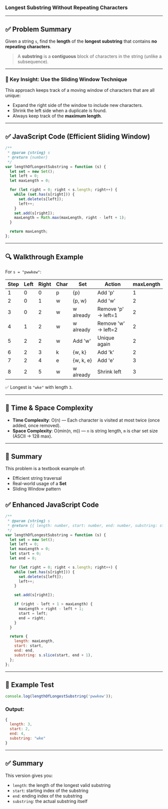 ### **Longest Substring Without Repeating Characters**

---

## ✅ Problem Summary

Given a string `s`, find the **length** of the **longest substring** that contains **no repeating characters**.

> A **substring** is a **contiguous** block of characters in the string (unlike a subsequence).

---

### 🧠 Key Insight: Use the **Sliding Window** Technique

This approach keeps track of a moving window of characters that are all unique:

- Expand the right side of the window to include new characters.
- Shrink the left side when a duplicate is found.
- Always keep track of the **maximum length**.

---

## ✅ JavaScript Code (Efficient Sliding Window)

```javascript
/**
 * @param {string} s
 * @return {number}
 */
var lengthOfLongestSubstring = function (s) {
  let set = new Set();
  let left = 0;
  let maxLength = 0;

  for (let right = 0; right < s.length; right++) {
    while (set.has(s[right])) {
      set.delete(s[left]);
      left++;
    }
    set.add(s[right]);
    maxLength = Math.max(maxLength, right - left + 1);
  }

  return maxLength;
};
```

---

## 🔍 Walkthrough Example

For `s = "pwwkew"`:

| Step | Left | Right | Char | Set       | Action              | maxLength |
| ---- | ---- | ----- | ---- | --------- | ------------------- | --------- |
| 1    | 0    | 0     | p    | {p}       | Add 'p'             | 1         |
| 2    | 0    | 1     | w    | {p, w}    | Add 'w'             | 2         |
| 3    | 0    | 2     | w    | w already | Remove 'p' → left=1 | 2         |
| 4    | 1    | 2     | w    | w already | Remove 'w' → left=2 | 2         |
| 5    | 2    | 2     | w    | Add 'w'   | Unique again        | 2         |
| 6    | 2    | 3     | k    | {w, k}    | Add 'k'             | 2         |
| 7    | 2    | 4     | e    | {w, k, e} | Add 'e'             | 3         |
| 8    | 2    | 5     | w    | w already | Shrink left         | 3         |

✅ Longest is `"wke"` with length `3`.

---

## 🧠 Time & Space Complexity

- **Time Complexity**: O(n) — Each character is visited at most twice (once added, once removed).
- **Space Complexity**: O(min(n, m)) — `n` is string length, `m` is char set size (ASCII → 128 max).

---

## 📌 Summary

This problem is a textbook example of:

- Efficient string traversal
- Real-world usage of a **Set**
- Sliding Window pattern

## ✅ Enhanced JavaScript Code

```javascript
/**
 * @param {string} s
 * @return {{ length: number, start: number, end: number, substring: string }}
 */
var lengthOfLongestSubstring = function (s) {
  let set = new Set();
  let left = 0;
  let maxLength = 0;
  let start = 0;
  let end = 0;

  for (let right = 0; right < s.length; right++) {
    while (set.has(s[right])) {
      set.delete(s[left]);
      left++;
    }

    set.add(s[right]);

    if (right - left + 1 > maxLength) {
      maxLength = right - left + 1;
      start = left;
      end = right;
    }
  }

  return {
    length: maxLength,
    start: start,
    end: end,
    substring: s.slice(start, end + 1),
  };
};
```

---

## 🧪 Example Test

```javascript
console.log(lengthOfLongestSubstring('pwwkew'));
```

### Output:

```js
{
  length: 3,
  start: 2,
  end: 4,
  substring: "wke"
}
```

---

## ✅ Summary

This version gives you:

- `length`: the length of the longest valid substring
- `start`: starting index of the substring
- `end`: ending index of the substring
- `substring`: the actual substring itself
